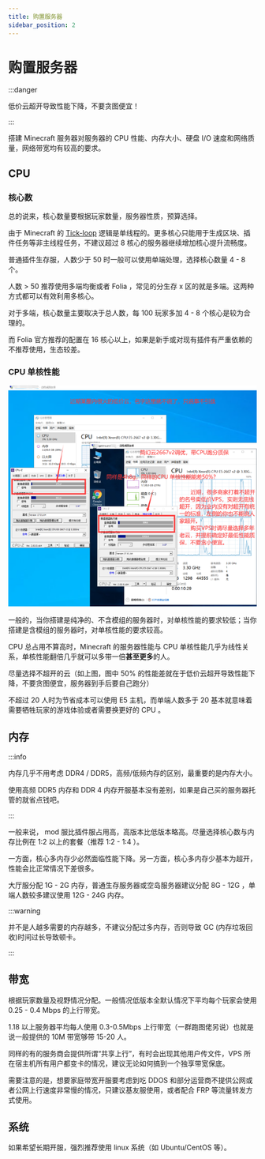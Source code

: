 ```yaml
---
title: 购置服务器
sidebar_position: 2
---
```


# 购置服务器

:::danger

低价云超开导致性能下降，不要贪图便宜！

:::

搭建 Minecraft 服务器对服务器的 CPU 性能、内存大小、硬盘 I/O 速度和网络质量，网络带宽均有较高的要求。

## CPU

### 核心数

总的说来，核心数量要根据玩家数量，服务器性质，预算选择。

由于 Minecraft 的 [Tick-loop](https://yizhan.wiki/NitWikit/basic/what-is-caton) 逻辑是单线程的。更多核心只能用于生成区块、插件任务等非主线程任务，不建议超过 8 核心的服务器继续增加核心提升流畅度。

普通插件生存服，人数少于 50 时一般可以使用单端处理，选择核心数量 4 - 8 个。

人数 > 50 推荐使用多端均衡或者 Folia ，常见的分生存 x 区的就是多端。这两种方式都可以有效利用多核心。

对于多端，核心数量主要取决于总人数，每 100 玩家多加 4 - 8 个核心是较为合理的。

而 Folia 官方推荐的配置在 16 核心以上，如果是新手或对现有插件有严重依赖的不推荐使用，生态较差。

### CPU 单核性能

![](_images/购置服务器/cpu.jpg)

一般的，当你搭建是纯净的、不含模组的服务器时，对单核性能的要求较低；当你搭建是含模组的服务器时，对单核性能的要求较高。

CPU 总占用不算高时，Minecraft 的服务器性能与 CPU 单核性能几乎为线性关系，单核性能翻倍几乎就可以多带一倍**甚至更多**的人。

尽量选择不超开的云（如上图，图中 50% 的性能差就在于低价云超开导致性能下降，不要贪图便宜，服务器到手后要自己跑分）

不超过 20 人时为节省成本可以使用 E5 主机，而单端人数多于 20 基本就意味着需要牺牲玩家的游戏体验或者需要换更好的 CPU 。

## 内存

:::info

内存几乎不用考虑 DDR4 / DDR5，高频/低频内存的区别，最重要的是内存大小。

使用高频 DDR5 内存和 DDR 4 内存开服基本没有差别，如果是自己买的服务器托管的就省点钱吧。

:::

一般来说， mod 服比插件服占用高，高版本比低版本略高。尽量选择核心数与内存比例在 1:2 以上的套餐（推荐 1:2 - 1:4 ）。

一方面，核心多内存少必然面临性能下降。另一方面，核心多内存少基本为超开，性能会比正常情况下差很多。

大厅服分配 1G - 2G 内存，普通生存服务器或空岛服务器建议分配 8G - 12G ，单端人数较多建议使用 12G - 24G 内存。

:::warning

并不是人越多需要的内存越多，不建议分配过多内存，否则导致 GC (内存垃圾回收)时间过长导致顿卡。

:::

## 带宽

根据玩家数量及视野情况分配。一般情况低版本全默认情况下平均每个玩家会使用 0.25 - 0.4 Mbps 的上行带宽。

1.18 以上服务器平均每人使用 0.3-0.5Mbps 上行带宽（一群跑图佬另说）也就是说一般提供的 10M 带宽够带 15-20 人。

同样的有的服务商会提供所谓“共享上行”，有时会出现其他用户传文件，VPS 所在宿主机所有用户都变卡的情况，建议无论如何搞到一个独享带宽保底。

需要注意的是，想要家庭带宽开服要考虑到吃 DDOS 和部分运营商不提供公网或者公网上行速度非常慢的情况，只建议基友服使用，或者配合 FRP 等流量转发方式使用。

## 系统

如果希望长期开服，强烈推荐使用 linux 系统（如 Ubuntu/CentOS 等）。
